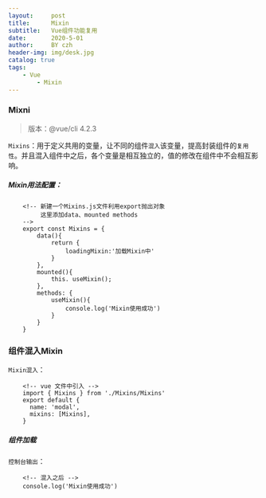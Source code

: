 ```yaml
---
layout:     post
title:      Mixin
subtitle:   Vue组件功能复用
date:       2020-5-01
author:     BY czh
header-img: img/desk.jpg
catalog: true
tags:
    - Vue
		- Mixin
---
```


###  Mixni

>版本：@vue/cli 4.2.3

`Mixins`：用于定义共用的变量，让不同的组件`混入`该变量，提高封装组件的`复用性`。并且混入组件中之后，各个变量是相互独立的，值的修改在组件中不会相互影响。

##### Mixin用法配置：

```
	<!-- 新建一个Mixins.js文件利用export抛出对象 
		 这里添加data、mounted methods
	-->
	export const Mixins = {
		data(){
			return {
				loadingMixin:'加载Mixin中'
			}
		},
		mounted(){
			this. useMixin();
		},
		methods: {
			useMixin(){
				console.log('Mixin使用成功')
			}
		}
	}

```

### 组件混入Mixin

`Mixin混入`：

```
	<!-- vue 文件中引入 -->
	import { Mixins } from './Mixins/Mixins'
	export default {
      name: 'modal',
      mixins: [Mixins],
    }
```

##### 组件加载

`控制台输出`：

```
	<!-- 混入之后 -->
	console.log('Mixin使用成功')
```


